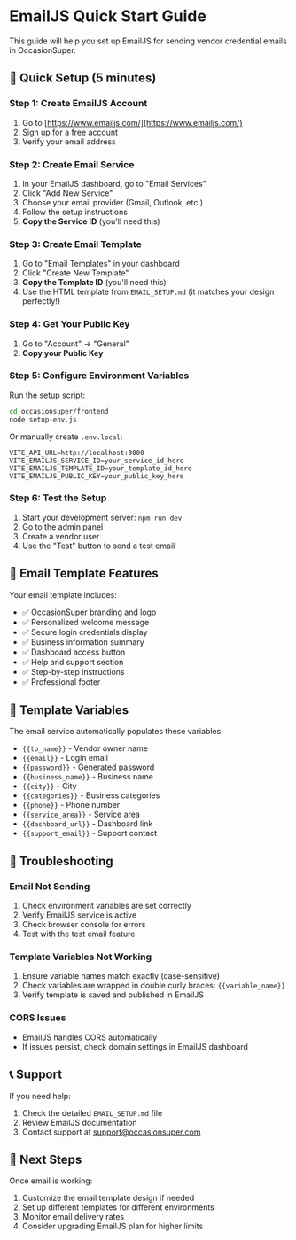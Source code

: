 # EmailJS Quick Start Guide

This guide will help you set up EmailJS for sending vendor credential emails in OccasionSuper.

## 🚀 Quick Setup (5 minutes)

### Step 1: Create EmailJS Account
1. Go to [https://www.emailjs.com/](https://www.emailjs.com/)
2. Sign up for a free account
3. Verify your email address

### Step 2: Create Email Service
1. In your EmailJS dashboard, go to "Email Services"
2. Click "Add New Service"
3. Choose your email provider (Gmail, Outlook, etc.)
4. Follow the setup instructions
5. **Copy the Service ID** (you'll need this)

### Step 3: Create Email Template
1. Go to "Email Templates" in your dashboard
2. Click "Create New Template"
3. **Copy the Template ID** (you'll need this)
4. Use the HTML template from `EMAIL_SETUP.md` (it matches your design perfectly!)

### Step 4: Get Your Public Key
1. Go to "Account" → "General"
2. **Copy your Public Key**

### Step 5: Configure Environment Variables
Run the setup script:
```bash
cd occasionsuper/frontend
node setup-env.js
```

Or manually create `.env.local`:
```env
VITE_API_URL=http://localhost:3000
VITE_EMAILJS_SERVICE_ID=your_service_id_here
VITE_EMAILJS_TEMPLATE_ID=your_template_id_here
VITE_EMAILJS_PUBLIC_KEY=your_public_key_here
```

### Step 6: Test the Setup
1. Start your development server: `npm run dev`
2. Go to the admin panel
3. Create a vendor user
4. Use the "Test" button to send a test email

## 📧 Email Template Features

Your email template includes:
- ✅ OccasionSuper branding and logo
- ✅ Personalized welcome message
- ✅ Secure login credentials display
- ✅ Business information summary
- ✅ Dashboard access button
- ✅ Help and support section
- ✅ Step-by-step instructions
- ✅ Professional footer

## 🔧 Template Variables

The email service automatically populates these variables:
- `{{to_name}}` - Vendor owner name
- `{{email}}` - Login email
- `{{password}}` - Generated password
- `{{business_name}}` - Business name
- `{{city}}` - City
- `{{categories}}` - Business categories
- `{{phone}}` - Phone number
- `{{service_area}}` - Service area
- `{{dashboard_url}}` - Dashboard link
- `{{support_email}}` - Support contact

## 🐛 Troubleshooting

### Email Not Sending
1. Check environment variables are set correctly
2. Verify EmailJS service is active
3. Check browser console for errors
4. Test with the test email feature

### Template Variables Not Working
1. Ensure variable names match exactly (case-sensitive)
2. Check variables are wrapped in double curly braces: `{{variable_name}}`
3. Verify template is saved and published in EmailJS

### CORS Issues
- EmailJS handles CORS automatically
- If issues persist, check domain settings in EmailJS dashboard

## 📞 Support

If you need help:
1. Check the detailed `EMAIL_SETUP.md` file
2. Review EmailJS documentation
3. Contact support at support@occasionsuper.com

## 🎯 Next Steps

Once email is working:
1. Customize the email template design if needed
2. Set up different templates for different environments
3. Monitor email delivery rates
4. Consider upgrading EmailJS plan for higher limits

